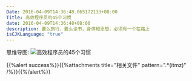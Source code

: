 ```yaml
---
Date: 2016-04-09T14:36:48.065172133+08:00
Title: 高效程序员的45个习惯
date: 2016-04-09T14:36:48+08:00
description: 要么旅行，要么读书，身体和思想，必须有一个在路上
isCJKLanguage: "true"
---
```


思维导图:
![高效程序员的45个习惯](media/高效程序员的45个习惯.png)

{{%alert success%}}{{%attachments title="相关文件" pattern=".*(itmz)" /%}}{{%/alert%}}
